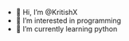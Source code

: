 - 👋 Hi, I’m @KritishX
- 👀 I’m interested in programming
- 🌱 I’m currently learning python

<!---
KritishX/KritishX is a ✨ special ✨ repository because its `README.md` (this file) appears on your GitHub profile.
You can click the Preview link to take a look at your changes.
--->
